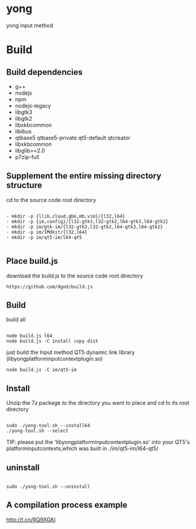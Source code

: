 # yong
yong input method
# Build

## Build dependencies

- g++
- nodejs 
- npm 
- nodejs-legacy 
- libgtk3 
- libgtk2 
- libxkbcommon
- libibus
- qtbase5 qtbase5-private qt5-default qtcreator
- libxkbcommon
- libglib>=2.0
- p7zip-full 

## Supplement the entire missing directory structure

cd to the source code root directory

```

- mkdir -p {llib,cloud,gbk,mb,vim}/{l32,l64} 
- mkdir -p {im,config}/{l32-gtk3,l32-gtk2,l64-gtk3,l64-gtk2} 
- mkdir -p im/gtk-im/{l32-gtk3,l32-gtk2,l64-gtk3,l64-gtk2} 
- mkdir -p im/IMdkit/{l32,l64} 
- mkdir -p im/qt5-im/l64-qt5 


```

## Place build.js


download the build.js to the source code root directory

```
https://github.com/dgod/build.js

```
## Build 

build all

```

node build.js l64  
node build.js -C install copy dist

```
just build the Input method QT5 dynamic link library (libyongplatforminputcontextplugin.so)

```
node build.js -C im/qt5-im 

```

## Install

Unzip the 7z package to the directory you want to place and cd to its root directory

```

sudo ./yong-tool.sh --install64
./yong-tool.sh --select

```

TIP: please put the 'libyongplatforminputcontextplugin.so' into your QT5's platforminputcontexts,which was built in ./im/qt5-im/l64-qt5/


## uninstall 

```

sudo ./yong-tool.sh --uninstall

```
## A compilation process example

http://t.cn/RQ9XGKj
